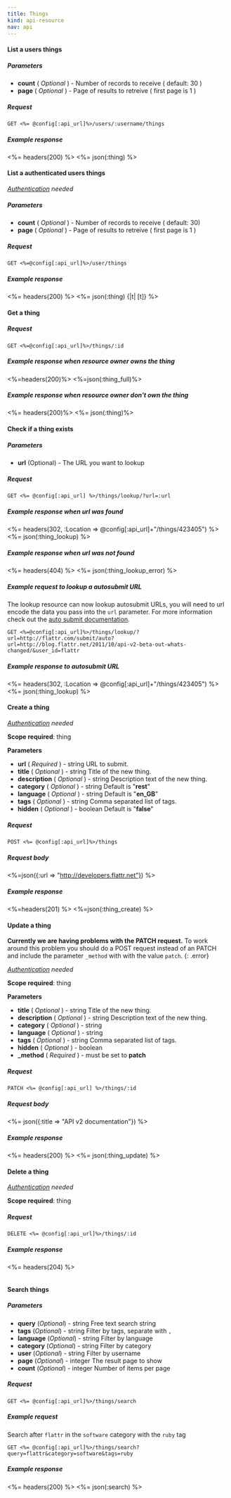 ```yaml
---
title: Things
kind: api-resource
nav: api
---
```


#### List a users things

##### Parameters

- **count** ( _Optional_ ) - Number of records to receive ( default: 30 )
- **page** ( _Optional_ ) - Page of results to retreive ( first page is 1 )

##### Request
```
GET <%= @config[:api_url]%>/users/:username/things
```

##### Example response

<%= headers(200) %>
<%= json(:thing) %>

#### List a authenticated users things

*[Authentication](#authenticated_call) needed*

##### Parameters

- **count** ( _Optional_ ) - Number of records to receive ( default: 30)
- **page** ( _Optional_ ) - Page of results to retreive ( first page is 1 )

##### Request
```
GET <%=@config[:api_url]%>/user/things
```

##### Example response
<%= headers(200) %>
<%= json(:thing) {|t| [t]} %>

#### Get a thing

##### Request
```
GET <%=@config[:api_url]%>/things/:id
```

##### Example response when resource owner owns the thing
<%=headers(200)%>
<%=json(:thing_full)%>

##### Example response when resource owner don't own the thing
<%= headers(200)%>
<%= json(:thing)%>

#### Check if a thing exists

##### Parameters

- **url** (Optional) - The URL you want to lookup

##### Request
```
GET <%= @config[:api_url] %>/things/lookup/?url=:url
```

##### Example response when url was found
<%= headers(302, :Location => @config[:api_url]+"/things/423405") %>
<%= json(:thing_lookup) %>

##### Example response when url was not found
<%= headers(404) %>
<%= json(:thing_lookup_error) %>

##### Example request to lookup a autosubmit URL

The lookup resource can now lookup autosubmit URLs, you will need to url
encode the data you pass into the `url` parameter. For more information
check out the [auto submit documentation](/auto-submit).

```
GET <%=@config[:api_url]%>/things/lookup/?url=http://flattr.com/submit/auto?url=http://blog.flattr.net/2011/10/api-v2-beta-out-whats-changed/&user_id=flattr
```

##### Example response to autosubmit URL

<%= headers(302, :Location => @config[:api_url]+"/things/423405") %>
<%= json(:thing_lookup) %>

#### Create a thing

*[Authentication](#authenticated_call) needed*

**Scope required**: thing

**Parameters**

- **url** ( _Required_ ) - string URL to submit.
- **title** ( _Optional_ ) - string Title of the new thing.
- **description** ( _Optional_ ) - string Description text of the new thing.
- **category** ( _Optional_ ) - string Default is "**rest**"
- **language** ( _Optional_ ) - string Default is "**en_GB**"
- **tags** ( _Optional_ ) - string Comma separated list of tags.
- **hidden** ( _Optional_ ) - boolean  Default is "**false**"

##### Request
```
POST <%= @config[:api_url]%>/things
```

##### Request body
<%=json({:url => "http://developers.flattr.net"}) %>

##### Example response
<%=headers(201) %>
<%=json(:thing_create) %>

#### Update a thing

**Currently we are having problems with the PATCH request.**
To work around this problem you should do a POST request instead of an
PATCH and include the parameter ``_method`` with with the value
``patch``.
{: .error}

*[Authentication](#authenticated_call) needed*

**Scope required**: thing

**Parameters**

- **title** ( _Optional_ ) - string Title of the new thing.
- **description** ( _Optional_ ) - string Description text of the new thing.
- **category** ( _Optional_ ) - string
- **language** ( _Optional_ ) - string
- **tags** ( _Optional_ ) - string Comma separated list of tags.
- **hidden** ( _Optional_ ) - boolean 
- **\_method** ( _Required_ ) - must be set to **patch**

##### Request
```
PATCH <%= @config[:api_url] %>/things/:id
```

##### Request body
<%= json({:title => "API v2 documentation"}) %>

##### Example response
<%= headers(200) %>
<%= json(:thing_update) %>

#### Delete a thing

*[Authentication](#authenticated_call) needed*

**Scope required**: thing

##### Request
```
DELETE <%= @config[:api_url]%>/things/:id
```

##### Example response
<%= headers(204) %>
<pre class="highlight"><code></code></pre>


#### Search things

##### Parameters

- **query** (_Optional_) - string Free text search string
- **tags** (_Optional_) - string Filter by tags, separate with `,`
- **language** (_Optional_) - string Filter by language
- **category** (_Optional_) - string Filter by category
- **user** (_Optional_) - string Filter by username
- **page** (_Optional_) - integer The result page to show
- **count** (_Optional_) - integer Number of items per page

##### Request
```
GET <%= @config[:api_url]%>/things/search
```

##### Example request
Search after `flattr` in the `software` category with the `ruby` tag

```
GET <%= @config[:api_url]%>/things/search?query=flattr&category=software&tags=ruby
```

##### Example response
<%= headers(200) %>
<%= json(:search) %>
